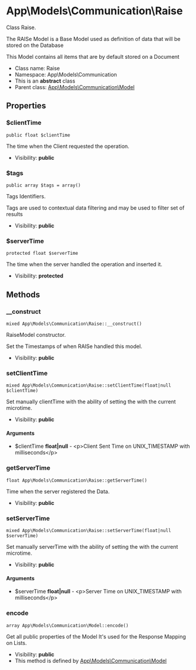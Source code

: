 App\Models\Communication\Raise
===============

Class Raise.

The RAISe Model is a Base Model used as definition of data
that will be stored on the Database

This Model contains all items that are by default
stored on a Document


* Class name: Raise
* Namespace: App\Models\Communication
* This is an **abstract** class
* Parent class: [App\Models\Communication\Model](App-Models-Communication-Model.md)





Properties
----------


### $clientTime

    public float $clientTime

The time when the Client requested the operation.



* Visibility: **public**


### $tags

    public array $tags = array()

Tags Identifiers.

Tags are used to contextual data filtering
and may be used to filter set of results

* Visibility: **public**


### $serverTime

    protected float $serverTime

The time when the server handled the operation and inserted it.



* Visibility: **protected**


Methods
-------


### __construct

    mixed App\Models\Communication\Raise::__construct()

RaiseModel constructor.

Set the Timestamps of when RAISe handled
this model.

* Visibility: **public**




### setClientTime

    mixed App\Models\Communication\Raise::setClientTime(float|null $clientTime)

Set manually clientTime
with the ability of setting the with the current microtime.



* Visibility: **public**


#### Arguments
* $clientTime **float|null** - &lt;p&gt;Client Sent Time on UNIX_TIMESTAMP with milliseconds&lt;/p&gt;



### getServerTime

    float App\Models\Communication\Raise::getServerTime()

Time when the server registered the Data.



* Visibility: **public**




### setServerTime

    mixed App\Models\Communication\Raise::setServerTime(float|null $serverTime)

Set manually serverTime
with the ability of setting the with the current microtime.



* Visibility: **public**


#### Arguments
* $serverTime **float|null** - &lt;p&gt;Server Time on UNIX_TIMESTAMP with milliseconds&lt;/p&gt;



### encode

    array App\Models\Communication\Model::encode()

Get all public properties of the Model
It's used for the Response Mapping on Lists.



* Visibility: **public**
* This method is defined by [App\Models\Communication\Model](App-Models-Communication-Model.md)



